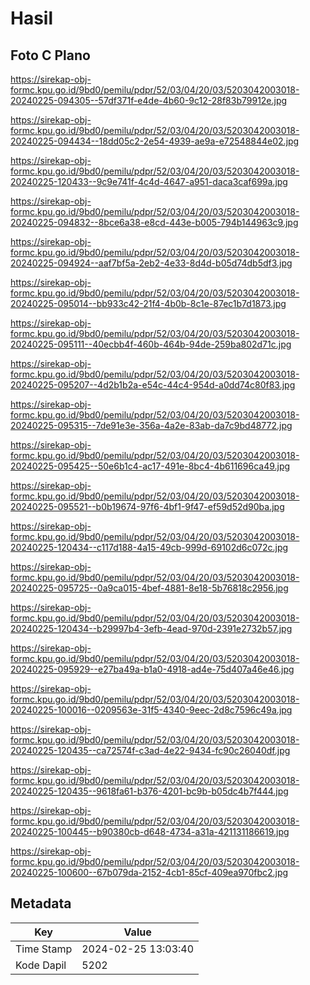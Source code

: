 # Hasil

## Foto C Plano

https://sirekap-obj-formc.kpu.go.id/9bd0/pemilu/pdpr/52/03/04/20/03/5203042003018-20240225-094305--57df371f-e4de-4b60-9c12-28f83b79912e.jpg

https://sirekap-obj-formc.kpu.go.id/9bd0/pemilu/pdpr/52/03/04/20/03/5203042003018-20240225-094434--18dd05c2-2e54-4939-ae9a-e72548844e02.jpg

https://sirekap-obj-formc.kpu.go.id/9bd0/pemilu/pdpr/52/03/04/20/03/5203042003018-20240225-120433--9c9e741f-4c4d-4647-a951-daca3caf699a.jpg

https://sirekap-obj-formc.kpu.go.id/9bd0/pemilu/pdpr/52/03/04/20/03/5203042003018-20240225-094832--8bce6a38-e8cd-443e-b005-794b144963c9.jpg

https://sirekap-obj-formc.kpu.go.id/9bd0/pemilu/pdpr/52/03/04/20/03/5203042003018-20240225-094924--aaf7bf5a-2eb2-4e33-8d4d-b05d74db5df3.jpg

https://sirekap-obj-formc.kpu.go.id/9bd0/pemilu/pdpr/52/03/04/20/03/5203042003018-20240225-095014--bb933c42-21f4-4b0b-8c1e-87ec1b7d1873.jpg

https://sirekap-obj-formc.kpu.go.id/9bd0/pemilu/pdpr/52/03/04/20/03/5203042003018-20240225-095111--40ecbb4f-460b-464b-94de-259ba802d71c.jpg

https://sirekap-obj-formc.kpu.go.id/9bd0/pemilu/pdpr/52/03/04/20/03/5203042003018-20240225-095207--4d2b1b2a-e54c-44c4-954d-a0dd74c80f83.jpg

https://sirekap-obj-formc.kpu.go.id/9bd0/pemilu/pdpr/52/03/04/20/03/5203042003018-20240225-095315--7de91e3e-356a-4a2e-83ab-da7c9bd48772.jpg

https://sirekap-obj-formc.kpu.go.id/9bd0/pemilu/pdpr/52/03/04/20/03/5203042003018-20240225-095425--50e6b1c4-ac17-491e-8bc4-4b611696ca49.jpg

https://sirekap-obj-formc.kpu.go.id/9bd0/pemilu/pdpr/52/03/04/20/03/5203042003018-20240225-095521--b0b19674-97f6-4bf1-9f47-ef59d52d90ba.jpg

https://sirekap-obj-formc.kpu.go.id/9bd0/pemilu/pdpr/52/03/04/20/03/5203042003018-20240225-120434--c117d188-4a15-49cb-999d-69102d6c072c.jpg

https://sirekap-obj-formc.kpu.go.id/9bd0/pemilu/pdpr/52/03/04/20/03/5203042003018-20240225-095725--0a9ca015-4bef-4881-8e18-5b76818c2956.jpg

https://sirekap-obj-formc.kpu.go.id/9bd0/pemilu/pdpr/52/03/04/20/03/5203042003018-20240225-120434--b29997b4-3efb-4ead-970d-2391e2732b57.jpg

https://sirekap-obj-formc.kpu.go.id/9bd0/pemilu/pdpr/52/03/04/20/03/5203042003018-20240225-095929--e27ba49a-b1a0-4918-ad4e-75d407a46e46.jpg

https://sirekap-obj-formc.kpu.go.id/9bd0/pemilu/pdpr/52/03/04/20/03/5203042003018-20240225-100016--0209563e-31f5-4340-9eec-2d8c7596c49a.jpg

https://sirekap-obj-formc.kpu.go.id/9bd0/pemilu/pdpr/52/03/04/20/03/5203042003018-20240225-120435--ca72574f-c3ad-4e22-9434-fc90c26040df.jpg

https://sirekap-obj-formc.kpu.go.id/9bd0/pemilu/pdpr/52/03/04/20/03/5203042003018-20240225-120435--9618fa61-b376-4201-bc9b-b05dc4b7f444.jpg

https://sirekap-obj-formc.kpu.go.id/9bd0/pemilu/pdpr/52/03/04/20/03/5203042003018-20240225-100445--b90380cb-d648-4734-a31a-421131186619.jpg

https://sirekap-obj-formc.kpu.go.id/9bd0/pemilu/pdpr/52/03/04/20/03/5203042003018-20240225-100600--67b079da-2152-4cb1-85cf-409ea970fbc2.jpg


## Metadata

| Key        | Value               |
| ---------- | ------------------- |
| Time Stamp | 2024-02-25 13:03:40 |
| Kode Dapil | 5202                |



